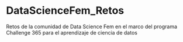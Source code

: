 # DataScienceFem_Retos
Retos de la comunidad de Data Science Fem en el marco del programa Challenge 365 para el aprendizaje de ciencia de datos

